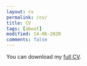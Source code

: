 ```yaml
---
layout: cv
permalink: /cv/
title: CV
tags: [about]
modified: 14-06-2020
comments: false
---
```


You can download my <a href="" target="_blank">full CV</a>.

